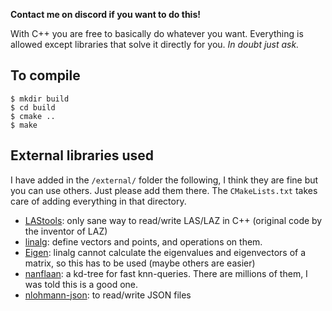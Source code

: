 
__Contact me on discord if you want to do this!__

With C++ you are free to basically do whatever you want. Everything is allowed except libraries that solve it directly for you.
*In doubt just ask.*

## To compile

    $ mkdir build
    $ cd build
    $ cmake ..
    $ make

## External libraries used

I have added in the `/external/` folder the following, I think they are fine but you can use others. Just please add them there. 
The `CMakeLists.txt` takes care of adding everything in that directory.

* [LAStools](https://github.com/LAStools/LAStools/): only sane way to read/write LAS/LAZ in C++ (original code by the inventor of LAZ)
* [linalg](https://github.com/sgorsten/linalg): define vectors and points, and operations on them. 
* [Eigen](https://eigen.tuxfamily.org/dox/GettingStarted.html): linalg cannot calculate the eigenvalues and eigenvectors of a matrix, so this has to be used (maybe others are easier)
* [nanflaan](https://github.com/jlblancoc/nanoflann?tab=readme-ov-file): a kd-tree for fast knn-queries. There are millions of them, I was told this is a good one.
* [nlohmann-json](https://github.com/nlohmann/json): to read/write JSON files


